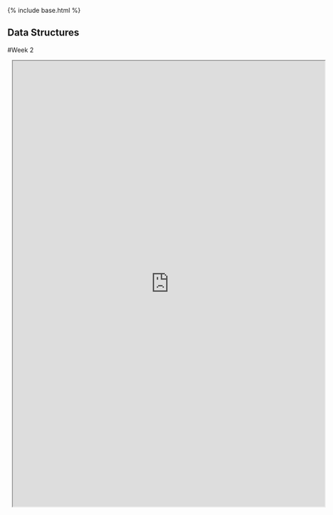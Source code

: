 {% include base.html %}
## Data Structures

#Week 2

<div class="row justify-content-center" style="margin: 2%;">
    <iframe height="1000px" width="700px" src="https://replit.com/@PaigeMcCartin/Data-Structures#main.py"></iframe>
</div>

